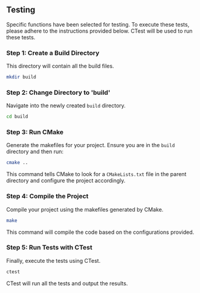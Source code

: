 ## Testing
Specific functions have been selected for testing. To execute these tests, please adhere to the instructions provided below. CTest will be used to run these tests.

### Step 1: Create a Build Directory

This directory will contain all the build files.

```bash
mkdir build
```

### Step 2: Change Directory to 'build'

Navigate into the newly created `build` directory.

```bash
cd build
```

### Step 3: Run CMake

Generate the makefiles for your project. Ensure you are in the `build` directory and then run:

```bash
cmake ..
```

This command tells CMake to look for a `CMakeLists.txt` file in the parent directory and configure the project accordingly.

### Step 4: Compile the Project

Compile your project using the makefiles generated by CMake.

```bash
make
```

This command will compile the code based on the configurations provided.

### Step 5: Run Tests with CTest

Finally, execute the tests using CTest.

```bash
ctest
```

CTest will run all the tests and output the results.
